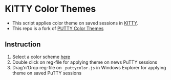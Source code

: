 # KITTY Color Themes

- This script applies color theme on saved sessions in [KITTY](https://www.9bis.net/kitty/?#!index.md).
- This repo is a fork of [PUTTY Color Themes](https://github.com/AlexAkulov/putty-color-themes)

## Instruction

1. Select a color scheme [here](images/readme.md)
2. Double click on reg-file for applying theme on news PuTTY sessions
3. Drag'n'Drop reg-file on `_puttycolor.js` in Windows Explorer for applying theme on saved PuTTY sessions
